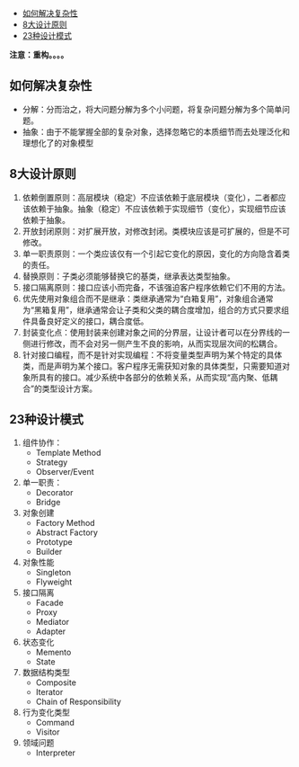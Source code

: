 
- [如何解决复杂性](#如何解决复杂性)
- [8大设计原则](#8大设计原则)
- [23种设计模式](#23种设计模式)

**注意：重构。。。。**

## 如何解决复杂性
<a name="section-1"></a>
- 分解：分而治之，将大问题分解为多个小问题，将复杂问题分解为多个简单问题。
- 抽象：由于不能掌握全部的复杂对象，选择忽略它的本质细节而去处理泛化和理想化了的对象模型


##  8大设计原则
<a name="section-2" target="_self"></a>

1. 依赖倒置原则：高层模块（稳定）不应该依赖于底层模块（变化），二者都应该依赖于抽象。抽象（稳定）不应该依赖于实现细节（变化），实现细节应该依赖于抽象。
2. 开放封闭原则：对扩展开放，对修改封闭。类模块应该是可扩展的，但是不可修改。
3. 单一职责原则：一个类应该仅有一个引起它变化的原因，变化的方向隐含着类的责任。
4. 替换原则：子类必须能够替换它的基类，继承表达类型抽象。
5. 接口隔离原则：接口应该小而完备，不该强迫客户程序依赖它们不用的方法。
6. 优先使用对象组合而不是继承：类继承通常为“白箱复用”，对象组合通常为“黑箱复用”，继承通常会让子类和父类的耦合度增加，组合的方式只要求组件具备良好定义的接口，耦合度低。
7. 封装变化点：使用封装来创建对象之间的分界层，让设计者可以在分界线的一侧进行修改，而不会对另一侧产生不良的影响，从而实现层次间的松耦合。
8. 针对接口编程，而不是针对实现编程：不将变量类型声明为某个特定的具体类，而是声明为某个接口。客户程序无需获知对象的具体类型，只需要知道对象所具有的接口。减少系统中各部分的依赖关系，从而实现“高内聚、低耦合”的类型设计方案。

##  23种设计模式
<a name="section-3"></a>
1. 组件协作：
	- Template Method
	- Strategy
	- Observer/Event
2. 单一职责：
	- Decorator
	- Bridge
3. 对象创建
	- Factory Method
	- Abstract Factory
	- Prototype
	- Builder
4. 对象性能
	- Singleton
	- Flyweight
5. 接口隔离
	- Facade
	- Proxy
	- Mediator
	- Adapter
6. 状态变化
	- Memento
	- State
7. 数据结构类型
	- Composite
	- Iterator
	- Chain of Responsibility
8. 行为变化类型
	- Command
	- Visitor
9. 领域问题
	- Interpreter




